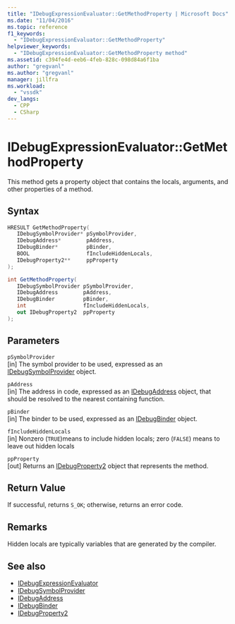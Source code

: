 ```yaml
---
title: "IDebugExpressionEvaluator::GetMethodProperty | Microsoft Docs"
ms.date: "11/04/2016"
ms.topic: reference
f1_keywords:
  - "IDebugExpressionEvaluator::GetMethodProperty"
helpviewer_keywords:
  - "IDebugExpressionEvaluator::GetMethodProperty method"
ms.assetid: c394fe4d-eeb6-4feb-828c-098d84a6f1ba
author: "gregvanl"
ms.author: "gregvanl"
manager: jillfra
ms.workload:
  - "vssdk"
dev_langs:
  - CPP
  - CSharp
---
```

# IDebugExpressionEvaluator::GetMethodProperty
This method gets a property object that contains the locals, arguments, and other properties of a method.

## Syntax

```cpp
HRESULT GetMethodProperty( 
   IDebugSymbolProvider* pSymbolProvider,
   IDebugAddress*        pAddress,
   IDebugBinder*         pBinder,
   BOOL                  fIncludeHiddenLocals,
   IDebugProperty2**     ppProperty
);
```

```csharp
int GetMethodProperty(
   IDebugSymbolProvider pSymbolProvider,
   IDebugAddress        pAddress,
   IDebugBinder         pBinder,
   int                  fIncludeHiddenLocals,
   out IDebugProperty2  ppProperty
);
```

## Parameters
`pSymbolProvider`\
[in] The symbol provider to be used, expressed as an [IDebugSymbolProvider](../../../extensibility/debugger/reference/idebugsymbolprovider.md) object.

`pAddress`\
[in] The address in code, expressed as an [IDebugAddress](../../../extensibility/debugger/reference/idebugaddress.md) object, that should be resolved to the nearest containing function.

`pBinder`\
[in] The binder to be used, expressed as an [IDebugBinder](../../../extensibility/debugger/reference/idebugbinder.md) object.

`fIncludeHiddenLocals`\
[in] Nonzero (`TRUE`)means to include hidden locals; zero (`FALSE`) means to leave out hidden locals

`ppProperty`\
[out] Returns an [IDebugProperty2](../../../extensibility/debugger/reference/idebugproperty2.md) object that represents the method.

## Return Value
 If successful, returns `S_OK`; otherwise, returns an error code.

## Remarks
 Hidden locals are typically variables that are generated by the compiler.

## See also
- [IDebugExpressionEvaluator](../../../extensibility/debugger/reference/idebugexpressionevaluator.md)
- [IDebugSymbolProvider](../../../extensibility/debugger/reference/idebugsymbolprovider.md)
- [IDebugAddress](../../../extensibility/debugger/reference/idebugaddress.md)
- [IDebugBinder](../../../extensibility/debugger/reference/idebugbinder.md)
- [IDebugProperty2](../../../extensibility/debugger/reference/idebugproperty2.md)